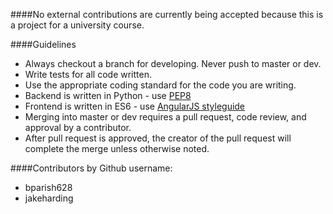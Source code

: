 ####No external contributions are currently being accepted because this is a project for a university course.

####Guidelines
- Always checkout a branch for developing. Never push to master or dev.
- Write tests for all code written.
- Use the appropriate coding standard for the code you are writing.
- Backend is written in Python - use [PEP8](https://www.python.org/dev/peps/pep-0008/)
- Frontend is written in ES6 - use [AngularJS styleguide](https://github.com/toddmotto/angular-styleguide) 
- Merging into master or dev requires a pull request, code review, and approval by a contributor.
- After pull request is approved, the creator of the pull request will complete the merge unless otherwise noted.
 
####Contributors by Github username:
- bparish628
- jakeharding